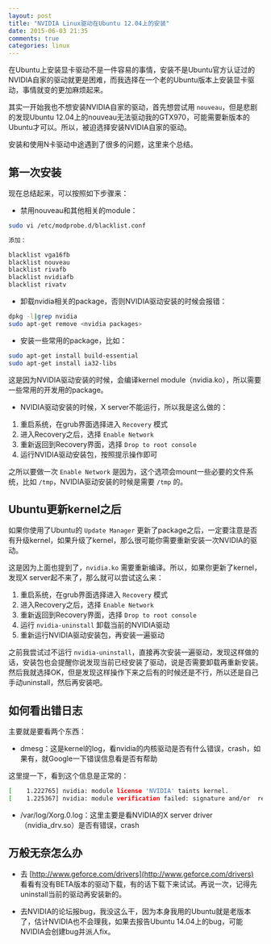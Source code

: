 ```yaml
---
layout: post
title: "NVIDIA Linux驱动在Ubuntu 12.04上的安装"
date: 2015-06-03 21:35
comments: true
categories: linux
---
```


在Ubuntu上安装显卡驱动不是一件容易的事情，安装不是Ubuntu官方认证过的NVIDIA自家的驱动就更是困难，而我选择在一个老的Ubuntu版本上安装显卡驱动，事情就变的更加麻烦起来。

其实一开始我也不想安装NVIDIA自家的驱动，首先想尝试用 `nouveau`，但是悲剧的发现Ubuntu 12.04上的nouveau无法驱动我的GTX970，可能需要新版本的Ubuntu才可以。所以，被迫选择安装NVIDIA自家的驱动。

<!-- more -->

安装和使用N卡驱动中途遇到了很多的问题，这里来个总结。

## 第一次安装 ##

现在总结起来，可以按照如下步骤来：

- 禁用nouveau和其他相关的module：

``` bash
sudo vi /etc/modprobe.d/blacklist.conf

添加：

blacklist vga16fb
blacklist nouveau
blacklist rivafb
blacklist nvidiafb
blacklist rivatv
```

- 卸载nvidia相关的package，否则NVIDIA驱动安装的时候会报错：

``` bash
dpkg -l|grep nvidia
sudo apt-get remove <nvidia packages>
```

- 安装一些常用的package，比如：

``` bash
sudo apt-get install build-essential
sudo apt-get install ia32-libs
```

这是因为NVIDIA驱动安装的时候，会编译kernel module（nvidia.ko），所以需要一些常用的开发用的package。

- NVIDIA驱动安装的时候，X server不能运行，所以我是这么做的：

1. 重启系统，在grub界面选择进入 `Recovery` 模式
2. 进入Recovery之后，选择 `Enable Network`
3. 重新返回到Recovery界面，选择 `Drop to root console`
4. 运行NVIDIA驱动安装包，按照提示操作即可

之所以要做一次 `Enable Network` 是因为，这个选项会mount一些必要的文件系统，比如 `/tmp`，NVIDIA驱动安装的时候是需要 `/tmp` 的。

## Ubuntu更新kernel之后 ##

如果你使用了Ubuntu的 `Update Manager` 更新了package之后，一定要注意是否有升级kernel，如果升级了kernel，那么很可能你需要重新安装一次NVIDIA的驱动。

这是因为上面也提到了，`nvidia.ko` 需要重新编译。所以，如果你更新了kernel，发现X server起不来了，那么就可以尝试这么来：

1. 重启系统，在grub界面选择进入 `Recovery` 模式
2. 进入Recovery之后，选择 `Enable Network`
3. 重新返回到Recovery界面，选择 `Drop to root console`
4. 运行 `nvidia-uninstall` 卸载当前的NVIDIA驱动
5. 重新运行NVIDIA驱动安装包，再安装一遍驱动

之前我尝试过不运行 `nvidia-uninstall`，直接再次安装一遍驱动，发现这样做的话，安装包也会提醒你说发现当前已经安装了驱动，说是否需要卸载再重新安装。然后我就选择OK，但是发现这样操作下来之后有的时候还是不行，所以还是自己手动uninstall，然后再安装吧。

## 如何看出错日志 ##

主要就是要看两个东西：

- dmesg：这是kernel的log，看nvidia的内核驱动是否有什么错误，crash，如果有，就Google一下错误信息看是否有帮助

这里提一下，看到这个信息是正常的：

``` bash
[    1.222765] nvidia: module license 'NVIDIA' taints kernel.
[    1.225367] nvidia: module verification failed: signature and/or  required key missing - tainting kernel
```

- /var/log/Xorg.0.log：这里主要是看NVIDIA的X server driver（nvidia_drv.so）是否有错误，crash

## 万般无奈怎么办 ##

- 去 [http://www.geforce.com/drivers](http://www.geforce.com/drivers) 看看有没有BETA版本的驱动下载，有的话下载下来试试。再说一次，记得先uninstall当前的驱动再安装新的。

- 去NVIDIA的论坛报bug，我没这么干，因为本身我用的Ubuntu就是老版本了，估计NVIDIA也不会理我，如果去报告Ubuntu 14.04上的bug，可能NVIDIA会创建bug并派人fix。
